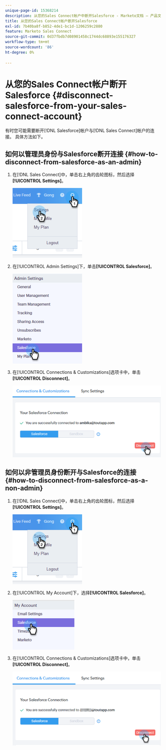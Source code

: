```yaml
---
unique-page-id: 15368214
description: 从您的Sales Connect帐户中断开Salesforce - Marketo文档 — 产品文档
title: 从您的Sales Connect帐户断开Salesforce
exl-id: 7b40ba8f-b852-4de1-bc1d-1206259c2880
feature: Marketo Sales Connect
source-git-commit: 0d37fbdb7d08901458c1744dc68893e155176327
workflow-type: tm+mt
source-wordcount: '86'
ht-degree: 0%

---
```


# 从您的Sales Connect帐户断开Salesforce {#disconnect-salesforce-from-your-sales-connect-account}

有时您可能需要断开[!DNL  Salesforce]帐户与[!DNL Sales Connect]帐户的连接。 具体方法如下。

## 如何以管理员身份与Salesforce断开连接 {#how-to-disconnect-from-salesforce-as-an-admin}

1. 在[!DNL Sales Connect]中，单击右上角的齿轮图标，然后选择&#x200B;**[!UICONTROL Settings]**。

   ![](assets/one-1.png)

1. 在[!UICONTROL  Admin Settings]下，单击&#x200B;**[!UICONTROL Salesforce]**。

   ![](assets/six-1.png)

1. 在[!UICONTROL Connections & Customizations]选项卡中，单击&#x200B;**[!UICONTROL Disconnect]**。

   ![](assets/seven-1.png)

## 如何以非管理员身份断开与Salesforce的连接 {#how-to-disconnect-from-salesforce-as-a-non-admin}

1. 在[!DNL  Sales Connect]中，单击右上角的齿轮图标，然后选择&#x200B;**[!UICONTROL Settings]**。

   ![](assets/one-1.png)

1. 在[!UICONTROL My Account]下，选择&#x200B;**[!UICONTROL Salesforce]**。

   ![](assets/two-1.png)

1. 在[!UICONTROL Connections & Customizations]选项卡中，单击&#x200B;**[!UICONTROL Disconnect]**。

   ![](assets/3333.png)
